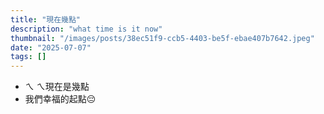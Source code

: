 ```yaml
---
title: "現在幾點"
description: "what time is it now"
thumbnail: "/images/posts/38ec51f9-ccb5-4403-be5f-ebae407b7642.jpeg"
date: "2025-07-07"
tags: []
---
```

- ㄟ ㄟ現在是幾點
- 我們幸福的起點😔
